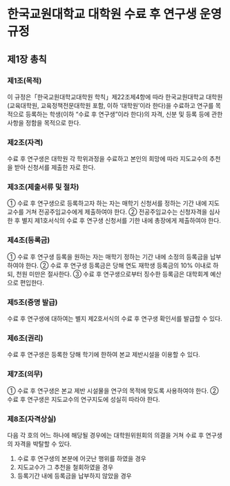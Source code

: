 # 한국교원대학교 대학원 수료 후 연구생 운영 규정

## 제1장 총칙

### 제1조(목적)

이 규정은「한국교원대학교대학원 학칙」제22조제4항에 따라 한국교원대학교 대학원(교육대학원, 교육정책전문대학원 포함, 이하 ‘대학원’이라 한다)을 수료하고 연구를 목적으로 등록하는 학생(이하 “수료 후 연구생”이라 한다)의 자격, 신분 및 등록 등에 관한 사항을 정함을 목적으로 한다.

### 제2조(자격)

수료 후 연구생은 대학원 각 학위과정을 수료하고 본인의 희망에 따라 지도교수의 추천을 받아 신청서를 제출한 자로 한다.

### 제3조(제출서류 및 절차)

① 수료 후 연구생으로 등록하고자 하는 자는 매학기 신청서를 정하는 기간 내에 지도교수를 거쳐 전공주임교수에게 제출하여야 한다.
② 전공주임교수는 신청자격을 심사한 후 별지 제1호서식의 수료 후 연구생 신청서를 기한 내에 총장에게 제출하여야 한다.

### 제4조(등록금)

① 수료 후 연구생 등록을 원하는 자는 매학기 정하는 기간 내에 소정의 등록금을 납부하여야 한다.
② 수료 후 연구생 등록금은 당해 연도 재학생 등록금의 10% 이내로 하되, 천원 미만은 절사한다.
③ 수료 후 연구생으로부터 징수한 등록금은 대학회계 예산으로 편입한다.

### 제5조(증명 발급)

수료 후 연구생에 대하여는 별지 제2호서식의 수료 후 연구생 확인서를 발급할 수 있다.

### 제6조(권리)

수료 후 연구생은 등록한 당해 학기에 한하여 본교 제반시설을 이용할 수 있다.

### 제7조(의무)

① 수료 후 연구생은 본교 제반 시설물을 연구의 목적에 맞도록 사용하여야 한다.
② 수료 후 연구생은 지도교수의 연구지도에 성실히 따라야 한다.

### 제8조(자격상실)

다음 각 호의 어느 하나에 해당될 경우에는 대학원위원회의 의결을 거쳐 수료 후 연구생의 자격을 박탈할 수 있다.

1. 수료 후 연구생의 본분에 어긋난 행위를 하였을 경우
2. 지도교수가 그 추천을 철회하였을 경우
3. 등록기간 내에 등록금을 납부하지 않았을 경우
